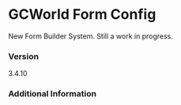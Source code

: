 # GCWorld Form Config

New Form Builder System.  Still a work in progress.




### Version
3.4.10

### Additional Information
